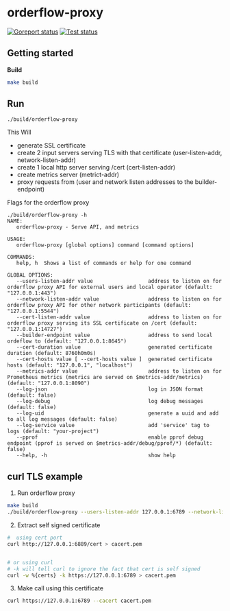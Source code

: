 # orderflow-proxy

[![Goreport status](https://goreportcard.com/badge/github.com/flashbots/orderflow-proxy)](https://goreportcard.com/report/github.com/flashbots/go-template)
[![Test status](https://github.com/flashbots/orderflow-proxy/actions/workflows/checks.yml/badge.svg?branch=main)](https://github.com/flashbots/go-template/actions?query=workflow%3A%22Checks%22)

## Getting started

**Build**

```bash
make build
```

## Run

`./build/orderflow-proxy`

This Will 

* generate SSL certificate
* create 2 input servers serving TLS with that certificate (user-listen-addr, network-listen-addr)
* create 1 local http server serving /cert  (cert-listen-addr)
* create metrics server (metrict-addr)
* proxy requests from (user and network listen addresses to the builder-endpoint)

Flags for the orderflow proxy

```
./build/orderflow-proxy -h
NAME:
   orderflow-proxy - Serve API, and metrics

USAGE:
   orderflow-proxy [global options] command [command options] 

COMMANDS:
   help, h  Shows a list of commands or help for one command

GLOBAL OPTIONS:
   --users-listen-addr value                  address to listen on for orderflow proxy API for external users and local operator (default: "127.0.0.1:443")
   --network-listen-addr value                address to listen on for orderflow proxy API for other network participants (default: "127.0.0.1:5544")
   --cert-listen-addr value                   address to listen on for orderflow proxy serving its SSL certificate on /cert (default: "127.0.0.1:14727")
   --builder-endpoint value                   address to send local ordeflow to (default: "127.0.0.1:8645")
   --cert-duration value                      generated certificate duration (default: 8760h0m0s)
   --cert-hosts value [ --cert-hosts value ]  generated certificate hosts (default: "127.0.0.1", "localhost")
   --metrics-addr value                       address to listen on for Prometheus metrics (metrics are served on $metrics-addr/metrics) (default: "127.0.0.1:8090")
   --log-json                                 log in JSON format (default: false)
   --log-debug                                log debug messages (default: false)
   --log-uid                                  generate a uuid and add to all log messages (default: false)
   --log-service value                        add 'service' tag to logs (default: "your-project")
   --pprof                                    enable pprof debug endpoint (pprof is served on $metrics-addr/debug/pprof/*) (default: false)
   --help, -h                                 show help
```


## curl TLS example

1. Run orderflow proxy

```bash
make build 
./build/orderflow-proxy --users-listen-addr 127.0.0.1:6789 --network-listen-addr 127.0.0.1:6799 --cert-listen-addr 127.0.0.1:6889 --builder-endpoint http://127.0.0.1:8769
```

2. Extract self signed certificate 
```bash
#  using cert port
curl http://127.0.0.1:6889/cert > cacert.pem


# or using curl
# -k will tell curl to ignore the fact that cert is self signed
curl -w %{certs} -k https://127.0.0.1:6789 > cacert.pem


```
3. Make call using this certificate
```bash
curl https://127.0.0.1:6789 --cacert cacert.pem
```
